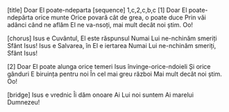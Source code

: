 [title] Doar El poate-ndeparta
[sequence] 1,c,2,c,b,c
[1]
Doar El poate-ndepărta orice munte
Orice povară cât de grea, o poate duce
Prin văi adânci când ne aflăm
El ne va-nsoți, mai mult decât noi știm.
Oo!

[chorus]
Isus e Cuvântul, El este răspunsul
Numai Lui ne-nchinăm smeriți
Sfânt Isus! Isus e Salvarea, în El e iertarea
Numai Lui ne-nchinăm smeriți, Sfânt Isus!

[2]
Doar El poate alunga orice temeri
Isus învinge-orice-ndoieli
Și orice gânduri
E biruința pentru noi
În cel mai greu război
Mai mult decât noi știm.
Oo!

[bridge]
Isus e vrednic
Îi dăm onoare
Ai Lui noi suntem
Ai marelui Dumnezeu!

